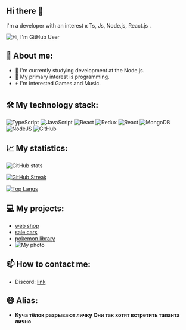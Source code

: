 ## Hi there 👋

I'm a developer with an interest к Ts, Js, Node.js, React.js .

![Hi, I'm GitHub User](https://img.shields.io/badge/Hello-%20GitHub-blue?style=for-the-badge)


## 🚀 About me:
- 🌱 I'm currently studying development at the Node.js.
- 🤔 My primary interest is programming.
- ⚡ I'm interested Games and Music.

## 🛠️ My technology stack:
![TypeScript](https://img.shields.io/badge/typescript-%23007ACC.svg?style=for-the-badge&logo=typescript&logoColor=white)
![JavaScript](https://img.shields.io/badge/javascript-%23323330.svg?style=for-the-badge&logo=javascript&logoColor=%23F7DF1E)
![React](https://img.shields.io/badge/react-%2320232a.svg?style=for-the-badge&logo=react&logoColor=%2361DAFB)
![Redux](https://img.shields.io/badge/redux-%23593d88.svg?style=for-the-badge&logo=redux&logoColor=white)
![React](https://img.shields.io/badge/react-%2320232a.svg?style=for-the-badge&logo=react&logoColor=%2361DAFB)
![MongoDB](https://img.shields.io/badge/MongoDB-%234ea94b.svg?style=for-the-badge&logo=mongodb&logoColor=white)
![NodeJS](https://img.shields.io/badge/node.js-6DA55F?style=for-the-badge&logo=node.js&logoColor=white)
![GitHub](https://img.shields.io/badge/github-%23121011.svg?style=for-the-badge&logo=github&logoColor=white)

## 📈 My statistics:

![GitHub stats](https://github-readme-stats.vercel.app/api?username=zxcmixka&show_icons=true&theme=highcontrast)

[![GitHub Streak](https://streak-stats.demolab.com?user=zxcmixka&theme=highcontrast)](https://git.io/streak-stats)

[![Top Langs](https://github-readme-stats.vercel.app/api/top-langs/?username=zxcmixka&layout=compact&theme=vision-friendly-dark)](https://github.com/anuraghazra/github-readme-stats)


## 💻 My projects:
- [web shop ](https://github.com/zxcmixka/web-shop)
- [sale cars](https://github.com/harukee-dev/bmw-dealer-website)
- [pokemon library](https://github.com/harukee-dev/pokemon_library)
- ![My photo](https://media.tenor.com/5BYK-WS0__gAAAAM/cool-fun.gif)


## 📫 How to contact me:
- Discord: [link](https://discord.gg/MTJQvTGwyN)


## 😄 Alias:
- **Куча тёлок разрывают личку Они так хотят встретить таланта лично**

